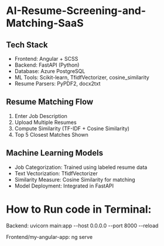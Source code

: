 # AI-Resume-Screening-and-Matching-SaaS

## Tech Stack

- Frontend: Angular + SCSS
- Backend: FastAPI (Python)
- Database: Azure PostgreSQL
- ML Tools: Scikit-learn, TfidfVectorizer, cosine_similarity
- Resume Parsers: PyPDF2, docx2txt

## Resume Matching Flow

1. Enter Job Description
2. Upload Multiple Resumes
3. Compute Similarity (TF-IDF + Cosine Similarity)
4. Top 5 Closest Matches Shown

## Machine Learning Models

- Job Categorization: Trained using labeled resume data
- Text Vectorization: TfidfVectorizer
- Similarity Measure: Cosine Similarity for matching
- Model Deployment: Integrated in FastAPI

# How to Run code in Terminal:

Backend: uvicorn main:app --host 0.0.0.0 --port 8000 --reload

Frontend/my-angular-app: ng serve






